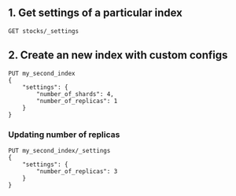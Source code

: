 
## 1. Get settings of a particular index
```http
GET stocks/_settings
```

## 2. Create an new index with custom configs

```http
PUT my_second_index
{
    "settings": {
        "number_of_shards": 4,
        "number_of_replicas": 1
    }
}
```

### Updating number of replicas

```
PUT my_second_index/_settings
{
    "settings": {
        "number_of_replicas": 3
    }
}
```
